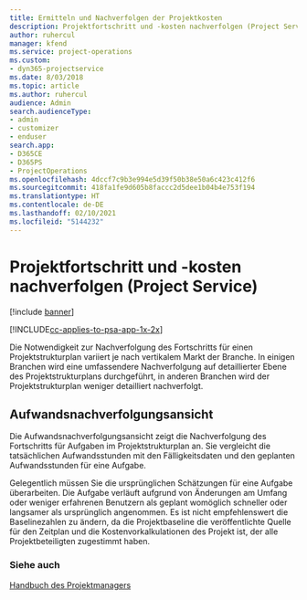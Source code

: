 ```yaml
---
title: Ermitteln und Nachverfolgen der Projektkosten
description: Projektfortschritt und -kosten nachverfolgen (Project Service)
author: ruhercul
manager: kfend
ms.service: project-operations
ms.custom:
- dyn365-projectservice
ms.date: 8/03/2018
ms.topic: article
ms.author: ruhercul
audience: Admin
search.audienceType:
- admin
- customizer
- enduser
search.app:
- D365CE
- D365PS
- ProjectOperations
ms.openlocfilehash: 4dccf7c9b3e994e5d39f50b38e50a6c423c412f6
ms.sourcegitcommit: 418fa1fe9d605b8faccc2d5dee1b04b4e753f194
ms.translationtype: HT
ms.contentlocale: de-DE
ms.lasthandoff: 02/10/2021
ms.locfileid: "5144232"
---
```

# <a name="track-project-progress-and-cost-project-service"></a>Projektfortschritt und -kosten nachverfolgen (Project Service)

[!include [banner](../includes/psa-now-project-operations.md)]

[!INCLUDE[cc-applies-to-psa-app-1x-2x](../includes/cc-applies-to-psa-app-1x-2x.md)]

Die Notwendigkeit zur Nachverfolgung des Fortschritts für einen Projektstrukturplan variiert je nach vertikalem Markt der Branche. In einigen Branchen wird eine umfassendere Nachverfolgung auf detaillierter Ebene des Projektstrukturplans durchgeführt, in anderen Branchen wird der Projektstrukturplan weniger detailliert nachverfolgt.  
  
## <a name="effort-tracking-view"></a>Aufwandsnachverfolgungsansicht  
Die Aufwandsnachverfolgungsansicht zeigt die Nachverfolgung des Fortschritts für Aufgaben im Projektstrukturplan an. Sie vergleicht die tatsächlichen Aufwandsstunden mit den Fälligkeitsdaten und den geplanten Aufwandsstunden für eine Aufgabe.  
  
Gelegentlich müssen Sie die ursprünglichen Schätzungen für eine Aufgabe überarbeiten. Die Aufgabe verläuft aufgrund von Änderungen am Umfang oder weniger erfahrenen Benutzern als geplant womöglich schneller oder langsamer als ursprünglich angenommen. Es ist nicht empfehlenswert die Baselinezahlen zu ändern, da die Projektbaseline die veröffentlichte Quelle für den Zeitplan und die Kostenvorkalkulationen des Projekt ist, der alle Projektbeteiligten zugestimmt haben.  
  
### <a name="see-also"></a>Siehe auch  
 [Handbuch des Projektmanagers](../psa/project-manager-guide.md)
